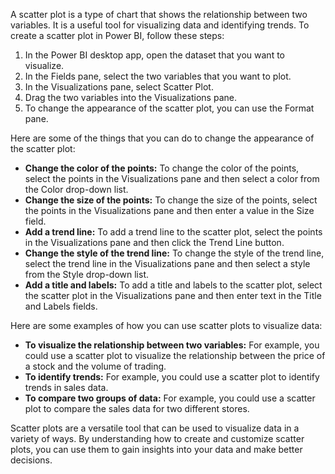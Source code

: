 A scatter plot is a type of chart that shows the relationship between two variables. It is a useful tool for visualizing data and identifying trends. To create a scatter plot in Power BI, follow these steps:

1. In the Power BI desktop app, open the dataset that you want to visualize.
2. In the Fields pane, select the two variables that you want to plot.
3. In the Visualizations pane, select Scatter Plot.
4. Drag the two variables into the Visualizations pane.
5. To change the appearance of the scatter plot, you can use the Format pane.

Here are some of the things that you can do to change the appearance of the scatter plot:

* **Change the color of the points:** To change the color of the points, select the points in the Visualizations pane and then select a color from the Color drop-down list.
* **Change the size of the points:** To change the size of the points, select the points in the Visualizations pane and then enter a value in the Size field.
* **Add a trend line:** To add a trend line to the scatter plot, select the points in the Visualizations pane and then click the Trend Line button.
* **Change the style of the trend line:** To change the style of the trend line, select the trend line in the Visualizations pane and then select a style from the Style drop-down list.
* **Add a title and labels:** To add a title and labels to the scatter plot, select the scatter plot in the Visualizations pane and then enter text in the Title and Labels fields.

Here are some examples of how you can use scatter plots to visualize data:

* **To visualize the relationship between two variables:** For example, you could use a scatter plot to visualize the relationship between the price of a stock and the volume of trading.
* **To identify trends:** For example, you could use a scatter plot to identify trends in sales data.
* **To compare two groups of data:** For example, you could use a scatter plot to compare the sales data for two different stores.

Scatter plots are a versatile tool that can be used to visualize data in a variety of ways. By understanding how to create and customize scatter plots, you can use them to gain insights into your data and make better decisions.
